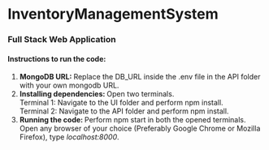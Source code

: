# InventoryManagementSystem
<h3>Full Stack Web Application</h3>

<h4><b>Instructions to run the code:</b></h4>
<ol>
 <li><b>MongoDB URL: </b>Replace the DB_URL inside the .env file in the API folder with your own mongodb URL.</li>
 <li><b>Installing dependencies: </b>Open two terminals.<br>Terminal 1: Navigate to the UI folder and perform npm install.<br>Terminal 2: Navigate to the API folder and perform npm install.</li>
 <li><b>Running the code: </b>Perform npm start in both the opened terminals. Open any browser of your choice (Preferably Google Chrome or Mozilla Firefox), type <i>localhost:8000</i>.</li>
</ol>
